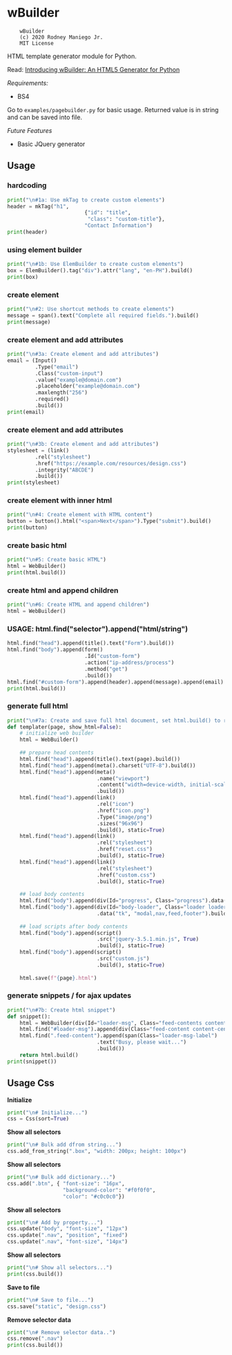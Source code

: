 # wBuilder
```
    wBuilder
    (c) 2020 Rodney Maniego Jr.
    MIT License
```

HTML template generator module for Python.

Read: [Introducing wBuilder: An HTML5 Generator for Python](https://peakd.com/hive-102677/@oniemaniego/introducing-wbuilder-an-html5-generator-for-python)

*Requirements:*
- BS4

Go to `examples/pagebuilder.py` for basic usage.
Returned value is in string and can be saved into file.

*Future Features*
- Basic JQuery generator

## Usage
### hardcoding
```python
print("\n#1a: Use mkTag to create custom elements")
header = mkTag("h1",
                         {"id": "title",
                          "class": "custom-title"},
                         "Contact Information")
print(header)
```

### using element builder
```python
print("\n#1b: Use ElemBuilder to create custom elements")
box = ElemBuilder().tag("div").attr("lang", "en-PH").build()
print(box)
```

### create element
```python
print("\n#2: Use shortcut methods to create elements")
message = span().text("Complete all required fields.").build()
print(message)
```

### create element and add attributes
```python
print("\n#3a: Create element and add attributes")
email = (Input()
         .Type("email")
         .Class("custom-input")
         .value("example@domain.com")
         .placeholder("example@domain.com")
         .maxlength("256")
         .required()
         .build())
print(email)
```

### create element and add attributes
```python
print("\n#3b: Create element and add attributes")
stylesheet = (link()
         .rel("stylesheet")
         .href("https://example.com/resources/design.css")
         .integrity("ABCDE")
         .build())
print(stylesheet)
```

### create element with inner html
```python
print("\n#4: Create element with HTML content")
button = button().html("<span>Next</span>").Type("submit").build()
print(button)
```

### create basic html
```python
print("\n#5: Create basic HTML")
html = WebBuilder()
print(html.build())
```

### create html and append children
```python
print("\n#6: Create HTML and append children")
html = WebBuilder()
```

### USAGE: html.find("selector").append("html/string")
```python
html.find("head").append(title().text("Form").build())
html.find("body").append(form()
                         .Id("custom-form")
                         .action("ip-address/process")
                         .method("get")
                         .build())
html.find("#custom-form").append(header).append(message).append(email).append(button)
print(html.build())
```

### generate full html
```python
print("\n#7a: Create and save full html document, set html.build() to return HTML string")
def templater(page, show_html=False):
    # initialize web builder
    html = WebBuilder() 
    
    ## prepare head contents
    html.find("head").append(title().text(page).build())
    html.find("head").append(meta().charset("UTF-8").build())
    html.find("head").append(meta()
                             .name("viewport")
                             .content("width=device-width, initial-scale=1, shrink-to-fit=no")
                             .build())
    html.find("head").append(link()
                             .rel("icon")
                             .href("icon.png")
                             .Type("image/png")
                             .sizes("96x96")
                             .build(), static=True)
    html.find("head").append(link()
                             .rel("stylesheet")
                             .href("reset.css")
                             .build(), static=True)
    html.find("head").append(link()
                             .rel("stylesheet")
                             .href("custom.css")
                             .build(), static=True)
    
    ## load body contents
    html.find("body").append(div(Id="progress", Class="progress").data("progress", "-1").build())
    html.find("body").append(div(Id="body-loader", Class="loader loader-bg spin postload")
                             .data("tk", "modal,nav,feed,footer").build())
    
    ## load scripts after body contents
    html.find("body").append(script()
                             .src("jquery-3.5.1.min.js", True)
                             .build(), static=True)
    html.find("body").append(script()
                             .src("custom.js")
                             .build(), static=True)
    
    html.save(f"{page}.html")
```

### generate snippets / for ajax updates
```python
print("\n#7b: Create html snippet")
def snippet():
    html = WebBuilder(div(Id="loader-msg", Class="feed-contents content-center hide").build())
    html.find("#loader-msg").append(div(Class="feed-content content-center").build())
    html.find(".feed-content").append(span(Class="loader-msg-label")
                             .text("Busy, please wait...")
                             .build())
    return html.build()
print(snippet())
```

## Usage Css
**Initialize**
```python
print("\n# Initialize...")
css = Css(sort=True)
```

**Show all selectors**
```python
print("\n# Bulk add dfrom string...")
css.add_from_string(".box", "width: 200px; height: 100px")
```

**Show all selectors**
```python
print("\n# Bulk add dictionary...")
css.add(".btn", { "font-size": "16px",
                  "background-color": "#f0f0f0",
                  "color": "#c0c0c0"})
```

**Show all selectors**
```python
print("\n# Add by property...")
css.update("body", "font-size", "12px")
css.update(".nav", "position", "fixed")
css.update(".nav", "font-size", "14px")
```

**Show all selectors**
```python
print("\n# Show all selectors...")
print(css.build())
```

**Save to file**
```python
print("\n# Save to file...")
css.save("static", "design.css")
```

**Remove selector data**
```python
print("\n# Remove selector data..")
css.remove(".nav")
print(css.build())
```
